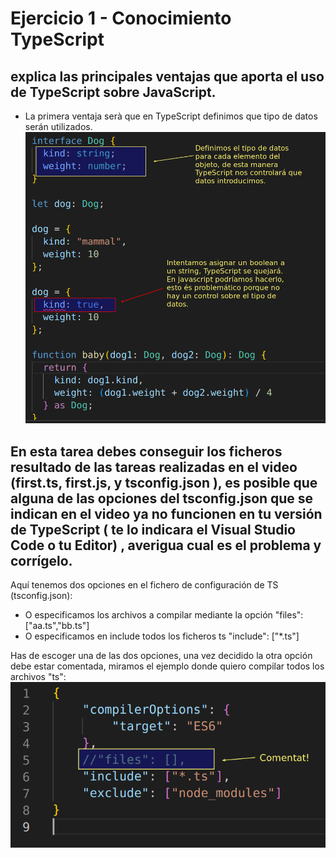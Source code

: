 # Ejercicio 1 - Conocimiento TypeScript
## explica las principales ventajas que aporta el uso de TypeScript sobre JavaScript.
* La primera ventaja serà que en TypeScript definimos que tipo de datos serán utilizados.
![respuesta1](img/ejercicio1_res1.png)
## En esta tarea debes conseguir los ficheros resultado de las tareas realizadas en el video (first.ts, first.js, y tsconfig.json ), es posible que alguna de las opciones del tsconfig.json que se indican en el video ya no funcionen en tu versión de TypeScript ( te lo indicara el Visual Studio Code o tu Editor) , averigua cual es el problema y corrígelo.
Aquí tenemos dos opciones en el fichero de configuración de TS (tsconfig.json):
* O especificamos los archivos a compilar mediante la opción "files": ["aa.ts","bb.ts"]
* O especificamos en include todos los ficheros ts "include": ["*.ts"]

Has de escoger una de las dos opciones, una vez decidido la otra opción debe estar comentada, miramos el ejemplo donde quiero compilar todos los archivos "ts":
![respuesta2](img/ejercicio1_res2.png)